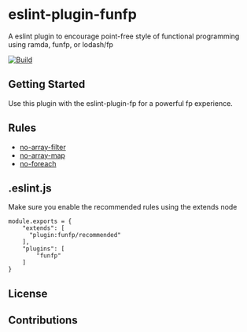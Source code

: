 # eslint-plugin-funfp

A eslint plugin to encourage point-free style of
functional programming using ramda, funfp, or lodash/fp

[![Build](https://travis-ci.org/twilson63/eslint-plugin-funfp.svg?branch=master)](https://travis-ci.org/twilson63/eslint-plugin-funfp)

## Getting Started

Use this plugin with the eslint-plugin-fp for a powerful fp experience.

## Rules

- [no-array-filter](./rules/no-array-filter)
- [no-array-map](./rules/no-array-map)
- [no-foreach](./rules/no-foreach)

## .eslint.js

Make sure you enable the recommended rules using the
extends node

```
module.exports = {
    "extends": [
      "plugin:funfp/recommended"
    ],
    "plugins": [
        "funfp"
    ]
}

```

## License

## Contributions
